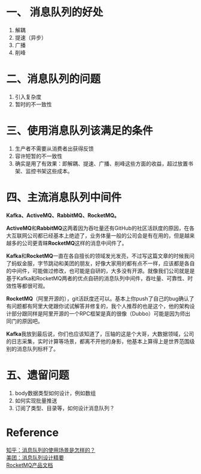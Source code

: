 # 一、 消息队列的好处
1. 解耦
2. 提速（异步）
3. 广播
4. 削峰

# 二、消息队列的问题
1. 引入复杂度
2. 暂时的不一致性



# 三、使用消息队列该满足的条件
1. 生产者不需要从消费者出获得反馈
2. 容许短暂的不一致性
3. 确实是用了有效果：即解耦、提速、广播、削峰这些方面的收益，超过放置书架、监控书架这些成本。

# 四、主流消息队列中间件
**Kafka、ActiveMQ、RabbitMQ、RocketMQ。**

**ActiveMQ**和**RabbitMQ**这两着因为吞吐量还有GitHub的社区活跃度的原因，在各大互联网公司都已经基本上绝迹了，业务体量一般的公司会是有在用的，但是越来越多的公司更青睐**RocketMQ**这样的消息中间件了。  

**Kafka**和**RocketMQ**一直在各自擅长的领域发光发亮，不过写这篇文章的时候我问了蚂蚁金服，字节跳动和美团的朋友，好像大家用的都有点不一样，应该都是各自的中间件，可能做过修改，也可能是自研的，大多没有开源。就像我们公司就是是基于Kafka和RocketMQ两者的优点自研的消息队列中间件，吞吐量、可靠性、时效性等都很可观。  

**RocketMQ**（阿里开源的），git活跃度还可以。基本上你push了自己的bug确认了有问题都有阿里大佬跟你试试解答并修复的，我个人推荐的也是这个，他的架构设计部分跟同样是阿里开源的一个RPC框架是真的很像（Dubbo）可能是因为师出同门的原因吧。  

**Kafka**我放到最后说，你们也应该知道了，压轴的这是个大哥，大数据领域，公司的日志采集，实时计算等场景，都离不开他的身影，他基本上算得上是世界范围级别的消息队列标杆了。  

# 五、遗留问题
1. body数据类型如何设计，例如数组
2. 如何实现批量推送
3. 订阅了类型、目录等，如何设计消息队列？

# Reference
[知乎：消息队列的使用场景是怎样的？](https://www.zhihu.com/question/34243607)  
[美团：消息队列设计精要](https://tech.meituan.com/2016/07/01/mq-design.html)  
[RocketMQ产品文档](https://help.aliyun.com/product/29530.html?spm=a2c4g.440186.0.0.277029eco9tChl)
